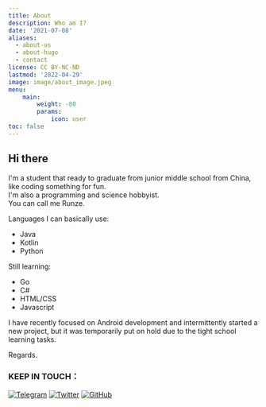 ```yaml
---
title: About
description: Who am I?
date: '2021-07-08'
aliases:
  - about-us
  - about-hugo
  - contact
license: CC BY-NC-ND
lastmod: '2022-04-29'
image: image/about_image.jpeg
menu:
    main: 
        weight: -80
        params:
            icon: user
toc: false
---
```


## Hi there

I'm a student that ready to graduate from junior middle school from China, like coding something for fun.  
I'm also a programming and science hobbyist.  
You can call me Runze.  

Languages I can basically use:
 - Java
 - Kotlin
 - Python  

Still learning:
 - Go
 - C#
 - HTML/CSS
 - Javascript

I have recently focused on Android development and intermittently started a new project, but it was temporarily put on hold due to the tight school learning tasks.

Regards.

### KEEP IN TOUCH：  
[![Telegram](https://img.shields.io/badge/Telegram-2CA5E0?style=for-the-badge&logo=telegram&logoColor=white)](https://t.me/runze500301)
[![Twitter](https://img.shields.io/badge/Twitter-%231DA1F2.svg?style=for-the-badge&logo=Twitter&logoColor=white)](https://twitter.com/runze69143376)
[![GitHub](https://img.shields.io/badge/github-%23121011.svg?style=for-the-badge&logo=github&logoColor=white)](https://github.com/Runzelee)